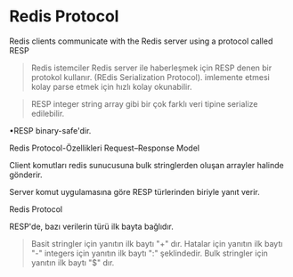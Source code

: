# Redis Protocol
Redis clients communicate with the Redis server using a protocol called RESP
> Redis istemciler Redis server ile haberleşmek için RESP denen bir protokol kullanır.
(REdis Serialization Protocol).
> imlemente etmesi kolay
> parse etmek için hızlı
> kolay okunabilir.

> RESP integer string array gibi bir çok farklı veri tipine serialize edilebilir.

•RESP binary-safe'dir.


Redis Protocol-Özellikleri
  Request–Response Model

Client
komutları redis sunucusuna bulk stringlerden oluşan arrayler halinde gönderir.

Server
komut uygulamasına göre RESP türlerinden biriyle yanıt verir.



Redis Protocol

RESP'de, bazı verilerin türü ilk bayta bağlıdır. <br>
> Basit stringler için yanıtın ilk baytı "+" dır.
> Hatalar için yanıtın ilk baytı "-"
> integers için yanıtın ilk baytı ":" şeklindedir.
> Bulk stringler için yanıtın ilk baytı "$" dır.

